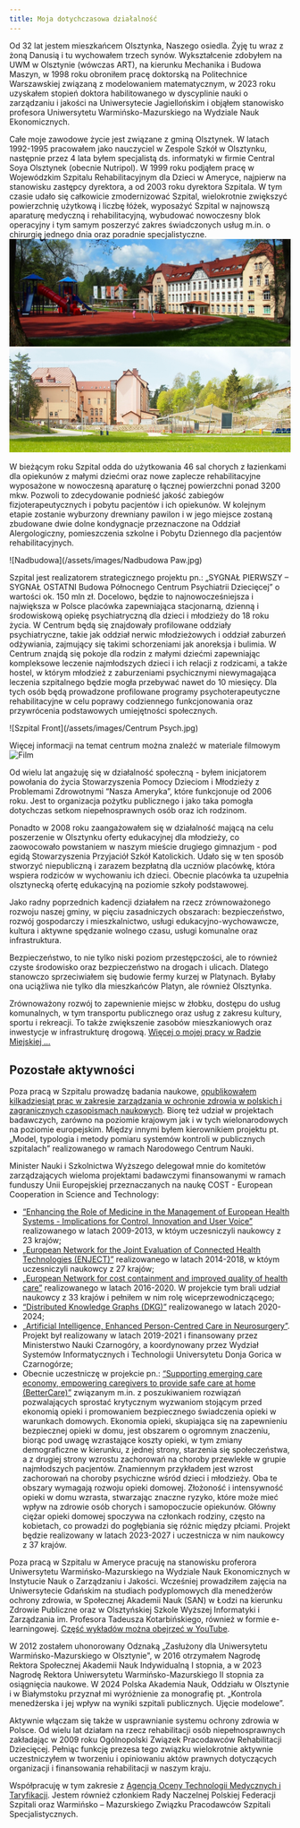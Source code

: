 ```yaml
---
title: Moja dotychczasowa działalność
---
```


Od 32 lat jestem mieszkańcem Olsztynka, Naszego osiedla. Żyję tu wraz z żoną Danusią i tu wychowałem trzech synów. Wykształcenie zdobyłem na UWM w Olsztynie (wówczas ART), na kierunku Mechanika i Budowa Maszyn, w 1998 roku obroniłem pracę doktorską na Politechnice Warszawskiej związaną z modelowaniem matematycznym, w 2023 roku uzyskałem stopień doktora habilitowanego w dyscyplinie nauki o zarządzaniu i jakości na Uniwersytecie Jagiellońskim i objąłem stanowisko profesora Uniwersytetu Warmińsko-Mazurskiego na Wydziale Nauk Ekonomicznych.

Całe moje zawodowe życie jest związane z gminą Olsztynek. W latach 1992-1995 pracowałem jako nauczyciel w Zespole Szkół w Olsztynku, następnie przez 4 lata byłem specjalistą ds. informatyki w firmie Central Soya Olsztynek (obecnie Nutripol). W 1999 roku podjąłem pracę w Wojewódzkim Szpitalu Rehabilitacyjnym dla Dzieci w Ameryce, najpierw na stanowisku zastępcy dyrektora, a od 2003 roku dyrektora Szpitala. W tym czasie udało się całkowicie zmodernizować Szpital, wielokrotnie zwiększyć powierzchnię użytkową i liczbę łóżek, wyposażyć Szpital w najnowszą aparaturę medyczną i rehabilitacyjną, wybudować nowoczesny blok operacyjny i tym samym poszerzyć zakres świadczonych usług m.in. o chirurgię jednego dnia oraz poradnie specjalistyczne.
![Szpital Front](/assets/images/Szpital_front.jpg)
![Szpital Front](/assets/images/Szpital_bok.jpg)

W bieżącym roku Szpital odda do użytkowania 46 sal chorych z łazienkami dla opiekunów z małymi dziećmi oraz nowe zaplecze rehabilitacyjne wyposażone w nowoczesną aparaturę o łącznej powierzchni ponad 3200 mkw. Pozwoli to zdecydowanie podnieść jakość zabiegów fizjoterapeutycznych i pobytu pacjentów i ich opiekunów. W kolejnym etapie zostanie wyburzony drewniany pawilon i w jego miejsce zostaną zbudowane dwie dolne kondygnacje przeznaczone na Oddział Alergologiczny, pomieszczenia szkolne i Pobytu Dziennego dla pacjentów rehabilitacyjnych.

![Nadbudowa](/assets/images/Nadbudowa Paw.jpg)

Szpital jest realizatorem strategicznego projektu pn.: „SYGNAŁ PIERWSZY – SYGNAŁ OSTATNI Budowa Północnego Centrum Psychiatrii Dziecięcej” o wartości ok. 150 mln zł. Docelowo, będzie to najnowocześniejsza i największa w Polsce placówka zapewniająca stacjonarną, dzienną i środowiskową opiekę psychiatryczną dla dzieci i młodzieży do 18 roku życia. W Centrum będą się znajdowały profilowane oddziały psychiatryczne, takie jak oddział nerwic młodzieżowych i oddział zaburzeń odżywiania, zajmujący się takimi schorzeniami jak anoreksja i bulimia. W Centrum znajdą się pokoje dla rodzin z małymi dziećmi zapewniając kompleksowe leczenie najmłodszych dzieci i ich relacji z rodzicami, a także hostel, w którym młodzież z zaburzeniami psychicznymi niewymagająca leczenia szpitalnego będzie mogła przebywać nawet do 10 miesięcy. Dla tych osób będą prowadzone profilowane programy psychoterapeutyczne rehabilitacyjne w celu poprawy codziennego funkcjonowania oraz przywrócenia podstawowych umiejętności społecznych.

![Szpital Front](/assets/images/Centrum Psych.jpg)

Więcej informacji na temat centrum można znaleźć w materiale filmowym ![Film](https://youtu.be/13dVpT4Jjg8?si=Jg62ieHQnUmzXvKm)

Od wielu lat angażuję się w działalność społeczną - byłem inicjatorem powołania do życia Stowarzyszenia Pomocy Dzieciom i Młodzieży z Problemami Zdrowotnymi “Nasza Ameryka”, które funkcjonuje od 2006 roku. Jest to organizacja pożytku publicznego i jako taka pomogła dotychczas setkom niepełnosprawnych osób oraz ich rodzinom.

Ponadto w 2008 roku zaangażowałem się w działalność  mającą na celu  poszerzenie w Olsztynku oferty edukacyjnej dla młodzieży, co zaowocowało  powstaniem w naszym mieście drugiego gimnazjum - pod egidą Stowarzyszenia Przyjaciół Szkół Katolickich. Udało się w ten sposób stworzyć niepubliczną i zarazem bezpłatną dla uczniów placówkę, która wspiera rodziców w wychowaniu ich dzieci. Obecnie placówka ta uzupełnia olsztynecką ofertę edukacyjną na poziomie szkoły podstawowej.

Jako radny poprzednich kadencji działałem na rzecz zrównoważonego rozwoju naszej gminy, w pięciu zasadniczych obszarach: bezpieczeństwo, rozwój gospodarczy i mieszkalnictwo, usługi edukacyjno-wychowawcze, kultura i aktywne spędzanie wolnego czasu, usługi komunalne oraz infrastruktura.

Bezpieczeństwo, to nie tylko niski poziom przestępczości, ale to również czyste środowisko oraz bezpieczeństwo na drogach i ulicach. Dlatego stanowczo sprzeciwiałem się budowie fermy kurzej w Platynach. Byłaby ona uciążliwa nie tylko dla mieszkańców Platyn, ale również Olsztynka.

Zrównoważony rozwój to zapewnienie miejsc w żłobku, dostępu do usług komunalnych, w tym transportu publicznego oraz usług z zakresu kultury, sportu i rekreacji. To także zwiększenie zasobów mieszkaniowych oraz inwestycje w infrastrukturę drogową. [Więcej o mojej pracy w Radzie Miejskiej ...](/obietnicez2014.md)

## Pozostałe aktywności
Poza pracą w Szpitalu prowadzę badania naukowe, [opublikowałem kilkadziesiąt prac w zakresie zarządzania w ochronie zdrowia w polskich i zagranicznych czasopismach naukowych](https://ameryka.academia.edu/RomanLewandowski). Biorę też udział w projektach badawczych, zarówno na poziomie krajowym jak i w tych wielonarodowych na poziomie europejskim. Między innymi byłem kierownikiem projektu pt. „Model, typologia i metody pomiaru systemów kontroli w publicznych szpitalach” realizowanego w ramach Narodowego Centrum Nauki.

Minister Nauki i Szkolnictwa Wyższego delegował mnie do komitetów zarządzających wieloma projektami badawczymi finansowanymi w ramach funduszy Unii Europejskiej przeznaczanych na naukę COST - European Cooperation in Science and Technology:
- [“Enhancing the Role of Medicine in the Management of European Health Systems - Implications for Control, Innovation and User Voice”](https://www.cost.eu/actions/IS0903/#tabs+Name:Management%20Structure) realizowanego w latach 2009-2013, w któym uczesniczyli naukowcy z 23 krajów;
- [„European Network for the Joint Evaluation of Connected Health Technologies (ENJECT)”](https://www.cost.eu/actions/TD1405/#tabs+Name:Management%20Structure) realizowanego w latach 2014-2018, w któym uczesniczyli naukowcy z 27 krajów;
- [„European Network for cost containment and improved quality of health care”](https://www.cost.eu/actions/CA15222/#tabs+Name:Management%20Structure) realizowanego w latach 2016-2020. W projekcie tym brali udział naukowcy z 33 krajów i pełniłem w nim rolę wiceprzewodniczącego;
- [“Distributed Knowledge Graphs (DKG)”](https://www.cost.eu/actions/CA19134/#tabs+Name:Management%20Committee) realizowanego w latach 2020-2024;
- [„Artificial Intelligence, Enhanced Person-Centred Care in Neurosurgery”](https://www.facebook.com/profile.php?id=100068676866653). Projekt był realizowany w latach 2019-2021 i finansowany przez Ministerstwo Nauki Czarnogóry, a koordynowany przez Wydział Systemów Informatycznych i Technologii Universytetu Donja Gorica w Czarnogórze;
- Obecnie uczestniczę w projekcie pn.: [“Supporting emerging care economy, empowering caregivers to provide safe care at home (BetterCare)”](https://www.cost.eu/actions/CA22152/#tabs+Name:Management%20Committee) związanym m.in. z poszukiwaniem rozwiązań pozwalających sprostać krytycznym wyzwaniom stojącym przed ekonomią opieki i promowaniem bezpiecznego świadczenia opieki w warunkach domowych. Ekonomia opieki, skupiająca się na zapewnieniu bezpiecznej opieki w domu, jest obszarem o ogromnym znaczeniu, biorąc pod uwagę wzrastające koszty opieki, w tym zmiany demograficzne w kierunku, z jednej strony, starzenia się społeczeństwa, a z drugiej strony wzrostu zachorowań na choroby przewlekłe w grupie najmłodszych pacjentów. Znamiennym przykładem jest wzrost zachorowań na choroby psychiczne wśród dzieci i młodzieży. Oba te obszary wymagają rozwoju opieki domowej. Złożoność i intensywność opieki w domu wzrasta, stwarzając znaczne ryzyko, które może mieć wpływ na zdrowie osób chorych i samopoczucie opiekunów. Główny ciężar opieki domowej spoczywa na członkach rodziny, często na kobietach, co prowadzi do pogłębiania się różnic między płciami. Projekt będzie realizowany w latach 2023-2027 i uczestnicza w nim naukowcy z 37 krajów.

Poza pracą w Szpitalu w Ameryce pracuję na stanowisku proferora Uniwersytetu Warmińsko-Mazurskiego na Wydziale Nauk Ekonomicznych w Instytucie Nauk o Zarządzaniu i Jakości. Wcześniej prowadziłem zajęcia na Uniwersytecie Gdańskim na studiach podyplomowych dla menedżerów ochrony zdrowia, w Społecznej Akademii Nauk (SAN) w Łodzi na kierunku Zdrowie Publiczne oraz w Olsztyńskiej Szkole Wyższej Informatyki i Zarządzania im. Profesora Tadeusza Kotarbińskiego, również w formie e-learningowej. [Część wykładów można obejrzeć w YouTube](https://www.youtube.com/user/romanlewandowski/videos).

W 2012 zostałem uhonorowany Odznaką „Zasłużony dla Uniwersytetu Warmińsko-Mazurskiego w Olsztynie", w 2016 otrzymałem Nagrodę Rektora Społecznej Akademii Nauk Indywidualną I stopnia, a w 2023 Nagrodę Rektora Uniwersytetu Warmińsko-Mazurskiego II stopnia za osiągnięcia naukowe. W 2024 Polska Akademia Nauk, Oddziału w Olsztynie i w Białymstoku przyznał mi wyróżnienie za monografię pt. „Kontrola menedżerska i jej wpływ na wyniki szpitali publicznych. Ujęcie modelowe”.

Aktywnie włączam się także w usprawnianie systemu ochrony zdrowia w Polsce. Od wielu lat działam na rzecz rehabilitacji osób niepełnosprawnych zakładając w 2009 roku Ogólnopolski Związek Pracodawców Rehabilitacji Dziecięcej. Pełniąc funkcję prezesa tego związku wielokrotnie aktywnie uczestniczyłem w tworzeniu i opiniowaniu aktów prawnych dotyczących organizacji i finansowania rehabilitacji w naszym kraju.

Współpracuję w tym zakresie z [Agencją Oceny Technologii Medycznych i Taryfikacji](http://www.aotm.gov.pl/www/). Jestem również członkiem Rady Naczelnej Polskiej Federacji Szpitali oraz Warmińsko – Mazurskiego Związku Pracodawców  Szpitali  Specjalistycznych.
